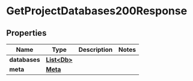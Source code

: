 

# GetProjectDatabases200Response


## Properties

| Name | Type | Description | Notes |
|------------ | ------------- | ------------- | -------------|
|**databases** | [**List&lt;Db&gt;**](Db.md) |  |  |
|**meta** | [**Meta**](Meta.md) |  |  |



